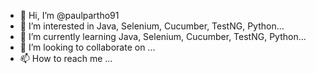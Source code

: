 - 👋 Hi, I’m @paulpartho91
- 👀 I’m interested in Java, Selenium, Cucumber, TestNG, Python...
- 🌱 I’m currently learning Java, Selenium, Cucumber, TestNG, Python...
- 💞️ I’m looking to collaborate on ...
- 📫 How to reach me ...

<!---
paulpartho91/paulpartho91 is a ✨ special ✨ repository because its `README.md` (this file) appears on your GitHub profile.
You can click the Preview link to take a look at your changes.
--->

